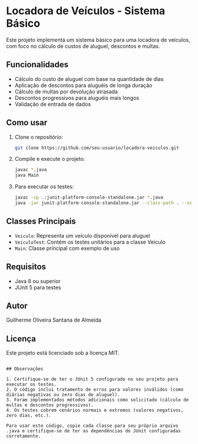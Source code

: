 # Locadora de Veículos - Sistema Básico

Este projeto implementa um sistema básico para uma locadora de veículos, com foco no cálculo de custos de aluguel, descontos e multas.

## Funcionalidades

- Cálculo do custo de aluguel com base na quantidade de dias
- Aplicação de descontos para aluguéis de longa duração
- Cálculo de multas por devolução atrasada
- Descontos progressivos para aluguéis mais longos
- Validação de entrada de dados

## Como usar

1. Clone o repositório:
   ```bash
   git clone https://github.com/seu-usuario/locadora-veiculos.git
   ```

2. Compile e execute o projeto:
   ```bash
   javac *.java
   java Main
   ```

3. Para executar os testes:
   ```bash
   javac -cp .:junit-platform-console-standalone.jar *.java
   java -jar junit-platform-console-standalone.jar --class-path . --scan-class-path
   ```

## Classes Principais

- `Veiculo`: Representa um veículo disponível para aluguel
- `VeiculoTest`: Contém os testes unitários para a classe Veiculo
- `Main`: Classe principal com exemplo de uso

## Requisitos

- Java 8 ou superior
- JUnit 5 para testes

## Autor

Guilherme Oliveira Santana de Almeida

## Licença

Este projeto está licenciado sob a licença MIT.
```

## Observações

1. Certifique-se de ter o JUnit 5 configurado no seu projeto para executar os testes.
2. O código inclui tratamento de erros para valores inválidos (como diárias negativas ou zero dias de aluguel).
3. Foram implementados métodos adicionais como solicitado (cálculo de multas e descontos progressivos).
4. Os testes cobrem cenários normais e extremos (valores negativos, zero dias, etc.).

Para usar este código, copie cada classe para seu próprio arquivo .java e certifique-se de ter as dependências do JUnit configuradas corretamente.
